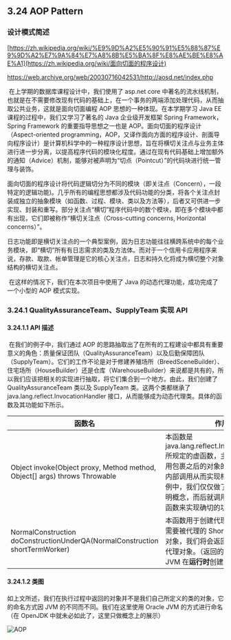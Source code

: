 ## 3.24  AOP Pattern

### 设计模式简述 

[https://zh.wikipedia.org/wiki/%E9%9D%A2%E5%90%91%E5%88%87%E9%9D%A2%E7%9A%84%E7%A8%8B%E5%BA%8F%E8%AE%BE%E8%AE%A1](https://zh.wikipedia.org/wiki/面向切面的程序设计)

https://web.archive.org/web/20030716042531/http://aosd.net/index.php

​	在上学期的数据库课程设计中，我们使用了 asp.net core 中著名的流水线机制，也就是在不需要修改现有代码的基础上，在一个事务的两端添加处理代码，从而抽取公共业务，这就是面向切面编程 AOP 思想的一种体现。在本学期学习 Java EE 课程的过程中，我们又学习了著名的 Java 企业级开发框架 Spring Framework，Spring Framework 的重要指导思想之一也是 AOP。面向切面的程序设计（Aspect-oriented programming，AOP，又译作面向方面的程序设计、剖面导向程序设计）是计算机科学中的一种程序设计思想，旨在将横切关注点与业务主体进行进一步分离，以提高程序代码的模块化程度。通过在现有代码基础上增加额外的通知（Advice）机制，能够对被声明为“切点（Pointcut）”的代码块进行统一管理与装饰。

​	面向切面的程序设计将代码逻辑切分为不同的模块（即关注点（Concern），一段特定的逻辑功能)。几乎所有的编程思想都涉及代码功能的分类，将各个关注点封装成独立的抽象模块（如函数、过程、模块、类以及方法等），后者又可供进一步实现、封装和重写。部分关注点“横切”程序代码中的数个模块，即在多个模块中都有出现，它们即被称作“横切关注点（Cross-cutting concerns, Horizontal concerns）”。

​	日志功能即是横切关注点的一个典型案例，因为日志功能往往横跨系统中的每个业务模块，即“横切”所有有日志需求的类及方法体。而对于一个信用卡应用程序来说，存款、取款、帐单管理是它的核心关注点，日志和持久化将成为横切整个对象结构的横切关注点。

​	在这样的情况下，我们在本次项目中使用了 Java 的动态代理功能，成功完成了一个小型的 AOP 模式实现。

### 3.24.1 QualityAssuranceTeam、SupplyTeam 实现 API

#### 3.24.1.1 API 描述

​	在我们的例子中，我们通过 AOP 的思路抽取出了在所有的工程建设中都具有重要意义的角色：质量保证团队（QualityAssuranceTeam）以及后勤保障团队（SupplyTeam）。它们的工作不论是对于修建养殖场所（BreedSceneBuilder）、住宅场所（HouseBuilder）还是仓库（WarehouseBuilder）来说都是共有的，所以我们应该把相关的实现进行抽取，将它们集合到一个地方。由此，我们创建了 QualityAssuranceTeam 类以及 SupplyTeam 类。这两个类都继承了 java.lang.reflect.InvocationHandler  接口，从而能够成为动态代理类。具体的函数及其功能如下所示。

| 函数名                                                       | 作用                                                         |
| ------------------------------------------------------------ | ------------------------------------------------------------ |
| Object invoke(Object proxy, Method method, Object[] args) throws Throwable | 本函数是 java.lang.reflect.InvocationHandler 所规定的虚函数，主要用于在用户调用包裹之后的对象的方法时，Java 内部调用从而实现相应的功能。在本例中，我们仅仅做了必要的输出来证明概念，而后就调用了被代理对象的函数来实现确切的功能。 |
| NormalConstruction doConstructionUnderQA(NormalConstruction shortTermWorker) | 本函数用于创建代理对象。用户传入需要被代理的 ShortTermWorker 类对象，我们将会返回具有相同接口的代理对象。（返回的对象所属的类是 JVM 在**运行时**创建的） |

#### 3.24.1.2 类图

如上文所述，我们在执行过程中返回的对象并不是我们自己所定义的类的对象，它的命名方式因 JVM 的不同而不同。我们在这里使用 Oracle JVM 的方式进行命名（在 OpenJDK 中就未必如此了，这里只做概念上的展示）

![AOP](assets/AOP.png)